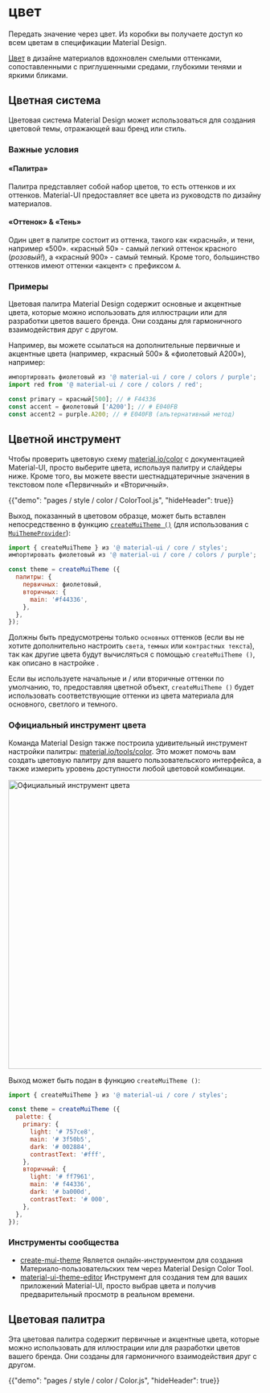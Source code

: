 # цвет

<p class="description">Передать значение через цвет. Из коробки вы получаете доступ ко всем цветам в спецификации Material Design.</p>

[Цвет](https://material.io/design/color/) в дизайне материалов вдохновлен смелыми оттенками, сопоставленными с приглушенными средами, глубокими тенями и яркими бликами.

## Цветная система

Цветовая система Material Design может использоваться для создания цветовой темы, отражающей ваш бренд или стиль.

### Важные условия

#### «Палитра»

Палитра представляет собой набор цветов, то есть оттенков и их оттенков. Material-UI предоставляет все цвета из руководств по дизайну материалов.

#### «Оттенок» & «Тень»

Один цвет в палитре состоит из оттенка, такого как «красный», и тени, например «500». «красный 50» - самый легкий оттенок красного (*розовый!*), а «красный 900» - самый темный. Кроме того, большинство оттенков имеют оттенки «акцент» с префиксом `A`.

### Примеры

Цветовая палитра Material Design содержит основные и акцентные цвета, которые можно использовать для иллюстрации или для разработки цветов вашего бренда. Они созданы для гармоничного взаимодействия друг с другом.

Например, вы можете ссылаться на дополнительные первичные и акцентные цвета (например, «красный 500» & «фиолетовый A200»), например:

```js
импортировать фиолетовый из '@ material-ui / core / colors / purple';
import red from '@ material-ui / core / colors / red';

const primary = красный[500]; // # F44336
const accent = фиолетовый ['A200']; // # E040FB
const accent2 = purple.A200; // # E040FB (альтернативный метод)
```

## Цветной инструмент

Чтобы проверить цветовую схему [material.io/color](https://material.io/design/color/) с документацией Material-UI, просто выберите цвета, используя палитру и слайдеры ниже. Кроме того, вы можете ввести шестнадцатеричные значения в текстовом поле «Первичный» и «Вторичный».

{{"demo": "pages / style / color / ColorTool.js", "hideHeader": true}}

Выход, показанный в цветовом образце, может быть вставлен непосредственно в функцию [`createMuiTheme ()`](/customization/themes/#createmuitheme-options-theme) (для использования с [`MuiThemeProvider`](/customization/themes/#theme-provider)):

```jsx
import { createMuiTheme } из '@ material-ui / core / styles';
импортировать фиолетовый из '@ material-ui / core / colors / purple';

const theme = createMuiTheme ({
  палитры: {
    первичных: фиолетовый,
    вторичных: {
      main: '#f44336',
    },
  },
});
```

Должны быть предусмотрены только `основных` оттенков (если вы не хотите дополнительно настроить `света`, `темных` или `контрастных текста`), так как другие цвета будут вычисляться с помощью `createMuiTheme ()`, как описано в настройке [](/customization/themes/#palette).

Если вы используете начальные и / или вторичные оттенки по умолчанию, то, предоставляя цветной объект, `createMuiTheme ()` будет использовать соответствующие оттенки из цвета материала для основного, светлого и темного.

### Официальный инструмент цвета

Команда Material Design также построила удивительный инструмент настройки палитры: [material.io/tools/color](https://material.io/tools/color/). Это может помочь вам создать цветовую палитру для вашего пользовательского интерфейса, а также измерить уровень доступности любой цветовой комбинации.

<a href="https://material.io/tools/color/#!/?view.left=0&view.right=0&primary.color=3F51B5&secondary.color=F44336">
  <img src="/static/images/color/colorTool.png" alt="Официальный инструмент цвета" style="width: 574px" />
</a>

Выход может быть подан в функцию `createMuiTheme ()`:

```jsx
import { createMuiTheme } из '@ material-ui / core / styles';

const theme = createMuiTheme ({
  palette: {
    primary: {
      light: '# 757ce8',
      main: '# 3f50b5',
      dark: '# 002884',
      contrastText: '#fff',
    },
    вторичный: {
      light: '# ff7961',
      main: '# f44336',
      dark: '# ba000d',
      contrastText: '# 000',
    },
  },
});
```

### Инструменты сообщества

- [create-mui-theme](https://react-theming.github.io/create-mui-theme/) Является онлайн-инструментом для создания Материало-пользовательских тем через Material Design Color Tool.
- [material-ui-theme-editor](https://in-your-saas.github.io/material-ui-theme-editor/) Инструмент для создания тем для ваших приложений Material-UI, просто выбрав цвета и получив предварительный просмотр в реальном времени.

## Цветовая палитра

Эта цветовая палитра содержит первичные и акцентные цвета, которые можно использовать для иллюстрации или для разработки цветов вашего бренда. Они созданы для гармоничного взаимодействия друг с другом.

{{"demo": "pages / style / color / Color.js", "hideHeader": true}}